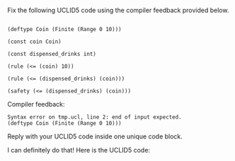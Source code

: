 
Fix the following UCLID5 code using the compiler feedback provided below.

```

(deftype Coin (Finite (Range 0 10)))

(const coin Coin)

(const dispensed_drinks int)

(rule (<= (coin) 10))

(rule (<= (dispensed_drinks) (coin)))

(safety (<= (dispensed_drinks) (coin)))
```

Compiler feedback:

```
Syntax error on tmp.ucl, line 2: end of input expected.
(deftype Coin (Finite (Range 0 10)))

```
Reply with your UCLID5 code inside one unique code block.

I can definitely do that! Here is the UCLID5 code:
```
